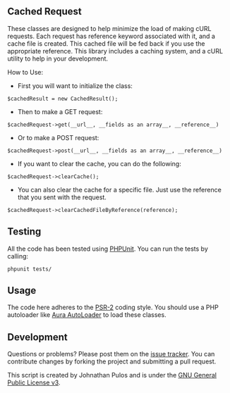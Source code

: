 Cached Request
--------------

These classes are designed to help minimize the load of making cURL requests.  Each request has reference keyword associated with it, and a cache file is created.  This cached file will be fed back if you use the appropriate reference.  This library includes a caching system, and a cURL utility to help in your development.

How to Use:

- First you will want to initialize the class:

`$cachedResult = new CachedResult();`

- Then to make a GET request:

`$cachedRequest->get(__url__, __fields as an array__, __reference__)`

- Or to make a POST request:

`$cachedRequest->post(__url__, __fields as an array__, __reference__)`

- If you want to clear the cache, you can do the following:

`$cachedRequest->clearCache();`

- You can also clear the cache for a specific file.  Just use the reference that you sent with the request.

`$cachedRequest->clearCachedFileByReference(reference);`

Testing
-------

All the code has been tested using [PHPUnit](www.phpunit.de).  You can run the tests by calling:

`phpunit tests/`

Usage
-----

The code here adheres to the [PSR-2](https://github.com/php-fig/fig-standards/blob/master/accepted/PSR-2-coding-style-guide.md) coding style.  You should use a PHP autoloader like [Aura AutoLoader](https://github.com/auraphp/Aura.Autoload) to load these classes.

Development
-----------

Questions or problems? Please post them on the [issue tracker](https://github.com/codemis/php_toolbox/issues). You can contribute changes by forking the project and submitting a pull request.

This script is created by Johnathan Pulos and is under the [GNU General Public License v3](http://www.gnu.org/licenses/gpl-3.0-standalone.html).